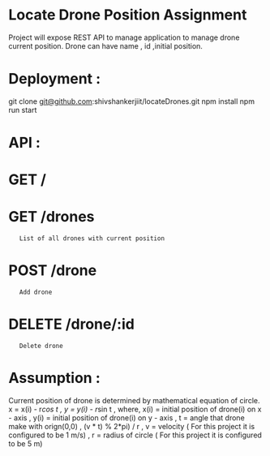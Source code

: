 # Locate Drone Position Assignment
Project will expose REST API to manage application to manage drone current position.
Drone can have name , id ,initial position.
# Deployment :
git clone git@github.com:shivshankerjiit/locateDrones.git
npm install 
npm run start

# API :
  # GET / 
  # GET /drones 
       List of all drones with current position
  # POST /drone
       Add drone
  # DELETE /drone/:id
       Delete drone

# Assumption : 
Current position of drone is determined by mathematical equation of circle.
              x = x(i) - r*cos t ,
              y = y(i) - r*sin t ,
            where,  x(i) = initial position of drone(i) on x - axis ,
                    y(i) = initial position of drone(i) on y - axis ,
                    t    = angle that drone make with orign(0,0) ,
                           (v * t) % 2*pi) / r ,
                           v = velocity ( For this project it is configured to be 1 m/s) ,
                           r = radius of circle ( For this project it is configured to be 5 m)



